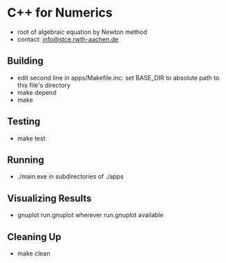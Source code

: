 # C++ for Numerics

* root of algebraic equation by Newton method
* contact: info@stce.rwth-aachen.de

## Building
* edit second line in apps/Makefile.inc: set BASE_DIR to absolute path to this file's directory 
* make depend
* make 

## Testing
* make test

## Running
* ./main.exe in subdirectories of ./apps

## Visualizing Results
* gnuplot run.gnuplot wherever run.gnuplot available

## Cleaning Up
* make clean
